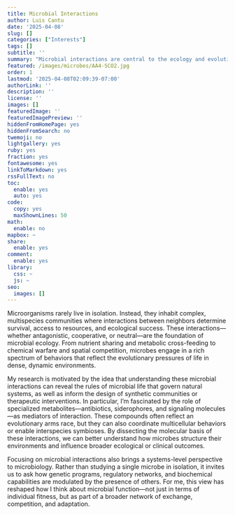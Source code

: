 ```yaml
---
title: Microbial Interactions
author: Luis Cantu
date: '2025-04-08'
slug: []
categories: ["Interests"]
tags: []
subtitle: ''
summary: "Microbial interactions are central to the ecology and evolution of microbial life, shaping community structure, driving specialized metabolite production, and offering insight into the molecular strategies that microbes use to communicate, compete, and cooperate."
featured: /images/microbes/AA4-SCO2.jpg
order: 1
lastmod: '2025-04-08T02:09:39-07:00'
authorLink: ''
description: ''
license: ''
images: []
featuredImage: ''
featuredImagePreview: ''
hiddenFromHomePage: yes
hiddenFromSearch: no
twemoji: no
lightgallery: yes
ruby: yes
fraction: yes
fontawesome: yes
linkToMarkdown: yes
rssFullText: no
toc:
  enable: yes
  auto: yes
code:
  copy: yes
  maxShownLines: 50
math:
  enable: no
mapbox: ~
share:
  enable: yes
comment:
  enable: yes
library:
  css: ~
  js: ~
seo:
  images: []
---
```


Microorganisms rarely live in isolation. Instead, they inhabit complex, multispecies communities where interactions between neighbors determine survival, access to resources, and ecological success. These interactions—whether antagonistic, cooperative, or neutral—are the foundation of microbial ecology. From nutrient sharing and metabolic cross-feeding to chemical warfare and spatial competition, microbes engage in a rich spectrum of behaviors that reflect the evolutionary pressures of life in dense, dynamic environments.

My research is motivated by the idea that understanding these microbial interactions can reveal the rules of microbial life that govern natural systems, as well as inform the design of synthetic communities or therapeutic interventions. In particular, I’m fascinated by the role of specialized metabolites—antibiotics, siderophores, and signaling molecules—as mediators of interaction. These compounds often reflect an evolutionary arms race, but they can also coordinate multicellular behaviors or enable interspecies symbioses. By dissecting the molecular basis of these interactions, we can better understand how microbes structure their environments and influence broader ecological or clinical outcomes.

Focusing on microbial interactions also brings a systems-level perspective to microbiology. Rather than studying a single microbe in isolation, it invites us to ask how genetic programs, regulatory networks, and biochemical capabilities are modulated by the presence of others. For me, this view has reshaped how I think about microbial function—not just in terms of individual fitness, but as part of a broader network of exchange, competition, and adaptation.

<!--more-->
